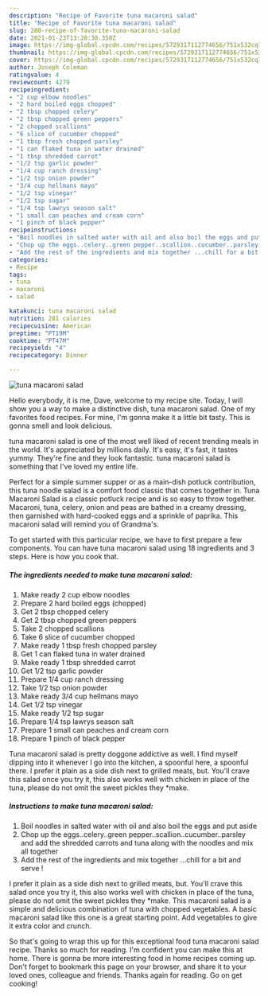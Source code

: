 ```yaml
---
description: "Recipe of Favorite tuna macaroni salad"
title: "Recipe of Favorite tuna macaroni salad"
slug: 280-recipe-of-favorite-tuna-macaroni-salad
date: 2021-01-23T13:20:38.350Z
image: https://img-global.cpcdn.com/recipes/5729317112774656/751x532cq70/tuna-macaroni-salad-recipe-main-photo.jpg
thumbnail: https://img-global.cpcdn.com/recipes/5729317112774656/751x532cq70/tuna-macaroni-salad-recipe-main-photo.jpg
cover: https://img-global.cpcdn.com/recipes/5729317112774656/751x532cq70/tuna-macaroni-salad-recipe-main-photo.jpg
author: Joseph Coleman
ratingvalue: 4
reviewcount: 4279
recipeingredient:
- "2 cup elbow noodles"
- "2 hard boiled eggs chopped"
- "2 tbsp chopped celery"
- "2 tbsp chopped green peppers"
- "2 chopped scallions"
- "6 slice of cucumber chopped"
- "1 tbsp fresh chopped parsley"
- "1 can flaked tuna in water drained"
- "1 tbsp shredded carrot"
- "1/2 tsp garlic powder"
- "1/4 cup ranch dressing"
- "1/2 tsp onion powder"
- "3/4 cup hellmans mayo"
- "1/2 tsp vinegar"
- "1/2 tsp sugar"
- "1/4 tsp lawrys season salt"
- "1 small can peaches and cream corn"
- "1 pinch of black pepper"
recipeinstructions:
- "Boil noodles in salted water with oil and also boil the eggs and put aside"
- "Chop up the eggs..celery..green pepper..scallion..cucumber..parsley and add the shredded carrots and tuna along with the noodles and mix all together"
- "Add the rest of the ingredients and mix together ...chill for a bit and serve !"
categories:
- Recipe
tags:
- tuna
- macaroni
- salad

katakunci: tuna macaroni salad 
nutrition: 281 calories
recipecuisine: American
preptime: "PT19M"
cooktime: "PT47M"
recipeyield: "4"
recipecategory: Dinner

---
```



![tuna macaroni salad](https://img-global.cpcdn.com/recipes/5729317112774656/751x532cq70/tuna-macaroni-salad-recipe-main-photo.jpg)

Hello everybody, it is me, Dave, welcome to my recipe site. Today, I will show you a way to make a distinctive dish, tuna macaroni salad. One of my favorites food recipes. For mine, I'm gonna make it a little bit tasty. This is gonna smell and look delicious.

tuna macaroni salad is one of the most well liked of recent trending meals in the world. It's appreciated by millions daily. It's easy, it's fast, it tastes yummy. They're fine and they look fantastic. tuna macaroni salad is something that I've loved my entire life.

Perfect for a simple summer supper or as a main-dish potluck contribution, this tuna noodle salad is a comfort food classic that comes together in. Tuna Macaroni Salad is a classic potluck recipe and is so easy to throw together. Macaroni, tuna, celery, onion and peas are bathed in a creamy dressing, then garnished with hard-cooked eggs and a sprinkle of paprika. This macaroni salad will remind you of Grandma&#39;s.


To get started with this particular recipe, we have to first prepare a few components. You can have tuna macaroni salad using 18 ingredients and 3 steps. Here is how you cook that.

<!--inarticleads1-->

##### The ingredients needed to make tuna macaroni salad:

1. Make ready 2 cup elbow noodles
1. Prepare 2 hard boiled eggs (chopped)
1. Get 2 tbsp chopped celery
1. Get 2 tbsp chopped green peppers
1. Take 2 chopped scallions
1. Take 6 slice of cucumber chopped
1. Make ready 1 tbsp fresh chopped parsley
1. Get 1 can flaked tuna in water drained
1. Make ready 1 tbsp shredded carrot
1. Get 1/2 tsp garlic powder
1. Prepare 1/4 cup ranch dressing
1. Take 1/2 tsp onion powder
1. Make ready 3/4 cup hellmans mayo
1. Get 1/2 tsp vinegar
1. Make ready 1/2 tsp sugar
1. Prepare 1/4 tsp lawrys season salt
1. Prepare 1 small can peaches and cream corn
1. Prepare 1 pinch of black pepper


Tuna macaroni salad is pretty doggone addictive as well. I find myself dipping into it whenever I go into the kitchen, a spoonful here, a spoonful there. I prefer it plain as a side dish next to grilled meats, but. You&#39;ll crave this salad once you try it, this also works well with chicken in place of the tuna, please do not omit the sweet pickles they *make. 

<!--inarticleads2-->

##### Instructions to make tuna macaroni salad:

1. Boil noodles in salted water with oil and also boil the eggs and put aside
1. Chop up the eggs..celery..green pepper..scallion..cucumber..parsley and add the shredded carrots and tuna along with the noodles and mix all together
1. Add the rest of the ingredients and mix together ...chill for a bit and serve !


I prefer it plain as a side dish next to grilled meats, but. You&#39;ll crave this salad once you try it, this also works well with chicken in place of the tuna, please do not omit the sweet pickles they *make. This macaroni salad is a simple and delicious combination of tuna with chopped vegetables. A basic macaroni salad like this one is a great starting point. Add vegetables to give it extra color and crunch. 

So that's going to wrap this up for this exceptional food tuna macaroni salad recipe. Thanks so much for reading. I'm confident you can make this at home. There is gonna be more interesting food in home recipes coming up. Don't forget to bookmark this page on your browser, and share it to your loved ones, colleague and friends. Thanks again for reading. Go on get cooking!
